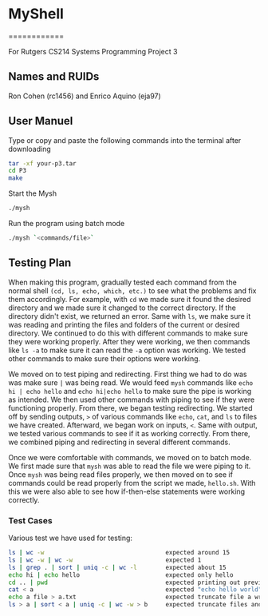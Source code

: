 # MyShell
============

For Rutgers CS214 Systems Programming Project 3

## Names and RUIDs

Ron Cohen (rc1456) and Enrico Aquino (eja97)

## User Manuel

Type or copy and paste the following commands into the terminal after downloading

```bash
tar -xf your-p3.tar 
cd P3
make
```
Start the Mysh
```bash 
./mysh
```
Run the program using batch mode
```bash
./mysh `<commands/file>`
```
## Testing Plan

When making this program, gradually tested each command from the normal shell `(cd, ls, echo, which, etc.)` to see what the problems and fix them accordingly. For example, with `cd` we made sure it found the desired directory and we made sure it changed to the correct directory. If the directory didn't exist, we returned an error. Same with `ls`, we make sure it was reading and printing the files and folders of the current or desired directory. We continued to do this with different commands to make sure they were working properly. After they were working, we then commands like `ls -a` to make sure it can read the `-a` option was working. We tested other commands to make sure their options were working. 

We moved on to test piping and redirecting. First thing we had to do was was make sure `|` was being read. We would feed `mysh` commands like `echo hi | echo hello` and `echo hi|echo hello` to make sure the pipe is working as intended. We then used other commands with piping to see if they were functioning properly. From there, we began testing redirecting. We started off by sending outputs, `>` of various commands like `echo`, `cat`, and `ls` to files we have created. Afterward, we began work on inputs, `<`. Same with output, we tested various commands to see if it as working correctly. From there, we combined piping and redirecting in several different commands.

Once we were comfortable with commands, we moved on to batch mode. We first made sure that `mysh` was able to read the file we were piping to it. Once `mysh` was being read files properly, we then moved on to see if commands could be read properly from the script we made, `hello.sh`. With this we were also able to see how if-then-else statements were working correctly.


### Test Cases
Various test we have used for testing:
```sh 
ls | wc -w                                  expected around 15
ls | wc -w | wc -w                          expected 1
ls | grep . | sort | uniq -c | wc -l        expected about 15
echo hi | echo hello                        expected only hello
cd .. | pwd                                 expected printing out previous dictionary
cat < a                                     expected "echo hello world"
echo a file > a.txt                         expected truncate file a write "a file"
ls > a | sort < a | uniq -c | wc -w > b     expected truncate files and write file list in a and word count in b
```